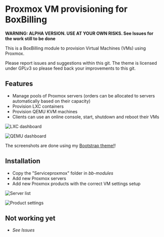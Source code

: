 # Proxmox VM provisioning for BoxBilling

**WARNING: ALPHA VERSION. USE AT YOUR OWN RISKS. See Issues for the work still to be done**

This is a BoxBilling module to provision Virtual Machines (VMs) using Proxmox.

Please report issues and suggestions within this git. The theme is licensed under GPLv3 so please feed back your improvements to this git.


## Features
- Manage pools of Proxmox servers (orders can be allocated to servers automatically based on their capacity)
- Provision LXC containers
- Provision QEMU KVM machines
- Clients can use an online console, start, shutdown and reboot their VMs


![LXC dashboard](https://framapic.org/Czs2kvia9MVM/LVLHPyom7HWe.JPG)

![QEMU dashboard](https://framapic.org/bcAMQ6sksIEz/632Eg9fKkyW5.JPG)


The screenshots are done using my [Bootstrap theme!](https://github.com/scith/boxbilling-bootstrap)!


## Installation
- Copy the "Serviceproxmox" folder in *bb-modules*
- Add new Proxmox servers
- Add new Proxmox products with the correct VM settings setup

![Server list](https://framapic.org/woQzf9siUbSR/b2GUnejy28UE)

![Product settings](https://framapic.org/XlgIF5M7I2CE/OLEiP5eEw1nW)


## Not working yet
- *See Issues*